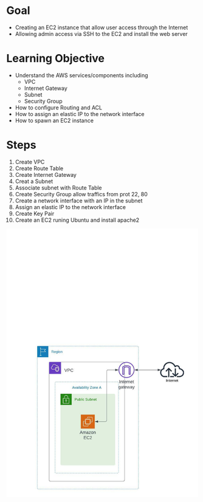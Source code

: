 # Goal 
- Creating an EC2 instance that allow user access through the Internet
- Allowing admin access via SSH to the EC2 and install the web server

# Learning Objective
- Understand the AWS services/components including
  - VPC
  - Internet Gateway
  - Subnet
  - Security Group
- How to configure Routing and ACL 
- How to assign an elastic IP to the network interface 
- How to spawn an EC2 instance 

# Steps 
1. Create VPC
2. Create Route Table
3. Create Internet Gateway
4. Creat a Subnet
5. Associate subnet with Route Table
6. Create Security Group allow traffics from prot 22, 80
7. Create a network interface with an IP in the subnet
8. Assign an elastic IP to the network interface
9. Create Key Pair
10. Create an EC2 runing Ubuntu and install apache2

![](AWS-Terraform-Practice-001.jpeg)